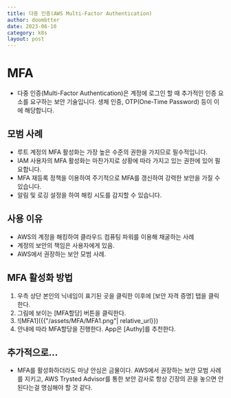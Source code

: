 ```yaml
---
title: 다중 인증(AWS Multi-Factor Authentication)
author: doombtter
date: 2023-06-10
category: k8s
layout: post
---
```



# MFA
 
- 다중 인증(Multi-Factor Authentication)은 계정에 로그인 할 때 추가적인 인증 요소를 요구하는 보안 기술입니다. 생체 인증, OTP(One-Time Password) 등이 이에 해당합니다.

## 모범 사례

- 루트 계정의 MFA 활성화는 가장 높은 수준의 권한을 가지므로 필수적입니다.
- IAM 사용자의 MFA 활성화는 마찬가지로 상황에 따라 가지고 있는 권한에 있어 필요합니다.
- MFA 재등록 정책을 이용하여 주기적으로 MFA를 갱신하여 강력한 보안을 가질 수 있습니다.
- 알림 및 로깅 설정을 하여 해킹 시도를 감지할 수 있습니다.

## 사용 이유

- AWS의 계정을 해킹하여 클라우드 컴퓨팅 파워를 이용해 채굴하는 사례
- 계정의 보안의 책임은 사용자에게 있음.
- AWS에서 권장하는 보안 모범 사례.

## MFA 활성화 방법

1. 우측 상단 본인의 닉네임이 표기된 곳을 클릭한 이후에 [보안 자격 증명] 탭을 클릭한다.
2. 그림에 보이는 [MFA할당] 버튼을 클릭한다.
3. ![MFA1]({{"/assets/MFA/MFA1.png"| relative_url}})
4. 안내에 따라 MFA할당을 진행한다. App은 [Authy]를 추천한다.

## 추가적으로...

- MFA를 활성화하더라도 마냥 안심은 금물이다. AWS에서 권장하는 보안 모범 사례를 지키고, AWS Trysted Advisor를 통한 보안 감사로 항상 긴장의 끈을 놓으면 안된다는걸 명심해야 할 것 같다.